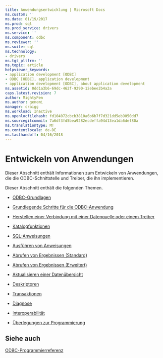 ```yaml
---
title: Anwendungsentwicklung | Microsoft Docs
ms.custom: ''
ms.date: 01/19/2017
ms.prod: sql
ms.prod_service: drivers
ms.service: ''
ms.component: odbc
ms.reviewer: ''
ms.suite: sql
ms.technology:
- drivers
ms.tgt_pltfrm: ''
ms.topic: article
helpviewer_keywords:
- application development [ODBC]
- ODBC [ODBC], application development
- application development [ODBC], about application development
ms.assetid: 0dd1a3b6-69dc-462f-9290-12ebee2b4a2a
caps.latest.revision: 7
author: MightyPen
ms.author: genemi
manager: craigg
ms.workload: Inactive
ms.openlocfilehash: fd104072cbcb3810a6b6b7f7d321dd5eb9050dd7
ms.sourcegitcommit: 7a6df3fd5bea9282ecdeffa94d13ea1da6def80a
ms.translationtype: MT
ms.contentlocale: de-DE
ms.lasthandoff: 04/16/2018
---
```

# <a name="developing-applications"></a>Entwickeln von Anwendungen
Dieser Abschnitt enthält Informationen zum Entwickeln von Anwendungen, die die ODBC-Schnittstelle und Treiber, die ihn implementieren.  
  
 Dieser Abschnitt enthält die folgenden Themen.  
  
-   [ODBC-Grundlagen](../../../odbc/reference/develop-app/odbc-fundamentals.md)  
  
-   [Grundlegende Schritte für die ODBC-Anwendung](../../../odbc/reference/develop-app/basic-odbc-application-steps.md)  
  
-   [Herstellen einer Verbindung mit einer Datenquelle oder einem Treiber](../../../odbc/reference/develop-app/connecting-to-a-data-source-or-driver.md)  
  
-   [Katalogfunktionen](../../../odbc/reference/develop-app/catalog-functions.md)  
  
-   [SQL-Anweisungen](../../../odbc/reference/develop-app/sql-statements.md)  
  
-   [Ausführen von Anweisungen](../../../odbc/reference/develop-app/executing-statements-odbc.md)  
  
-   [Abrufen von Ergebnissen (Standard)](../../../odbc/reference/develop-app/retrieving-results-basic.md)  
  
-   [Abrufen von Ergebnissen (Erweitert)](../../../odbc/reference/develop-app/retrieving-results-advanced.md)  
  
-   [Aktualisieren einer Datenübersicht](../../../odbc/reference/develop-app/updating-data-overview.md)  
  
-   [Deskriptoren](../../../odbc/reference/develop-app/descriptors.md)  
  
-   [Transaktionen](../../../odbc/reference/develop-app/transactions-odbc.md)  
  
-   [Diagnose](../../../odbc/reference/develop-app/diagnostics.md)  
  
-   [Interoperabilität](../../../odbc/reference/develop-app/interoperability.md)  
  
-   [Überlegungen zur Programmierung](../../../odbc/reference/develop-app/programming-considerations.md)  
  
## <a name="see-also"></a>Siehe auch  
 [ODBC-Programmierreferenz](../../../odbc/reference/odbc-programmer-s-reference.md)
